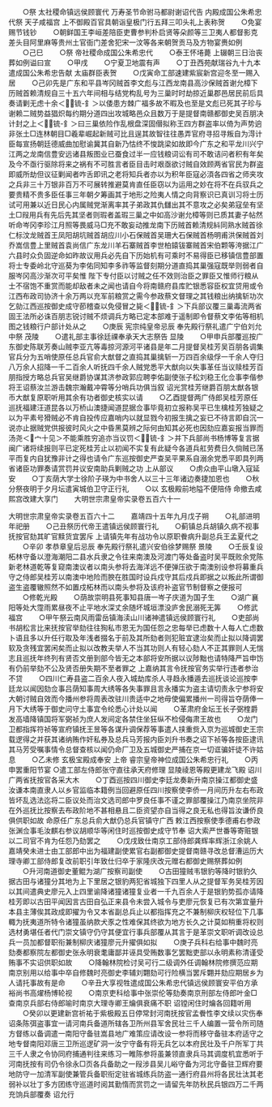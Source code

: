<!-- { "loadSidebar": true } -->
　　○祭  太社稷命镇远侯顾寰代  万寿圣节命驸马都尉谢诏代告  内殿成国公朱希忠代祭  天子咸福宫  上不御殿百官具朝诣皇极门行五拜三叩头礼上表称贺
　　○免宴赐节钱钞
　　○朝鲜国王李峘差陪臣吏曹参判朴启贤等朵颜等三卫夷人都督影克差头目阿里麻等贵州土官衙门差舍犯宋一汶等各来朝贺贡马及方物宴赉如例
　　○己巳
　　○祭  帝社稷命成国公朱希忠代
　　○泰王怀埢薨  上辍朝三日治丧葬如例谥曰宣
　　○甲戌
　　○宁夏卫地震有声
　　○丁丑西苑献瑞谷九十九本遣成国公朱希忠告献  太庙群臣表贺
　　○戊寅命工部速建紫宸新宫迎冬至一赐入居
　　○己卯先是广东和平县岑冈贼首李文彪与江西龙南县高沙保贼首谢允樟下历贼首赖清规自三十五六年间相与结党构乱号为三巢时时劫掠近巢郡邑居民前后具奏请剿无虑十余＜锍-釒＞以倭患方棘广福多故不暇及也至是文彪已死其子珍与谢赖二贼势益猖炽每约期分道四出攻城略邑众且数万于是提督南赣都御史吴百朋决计封之上＜锍-釒＞曰三巢依险作乱根盘深固僣拟称王四方群盗率以倚为声势逈非张土□连林朝目□羲辈崛起新贼可比且逞其故智往往愚弄官府寻招寻叛自为淂计臣每宣扬朝廷德威曲加慰谕冀其自新乃怙终不悛跳梁如故即今广东之和平龙川兴宁江两之龙南信豊安远诸县叛图业已蚕食过半一应钱粮词讼有司不敢诘问者积有年矣及今不亟行驱除将来之祸有不可胜言者臣目击时艰亟欲讨贼自效顾两省官民为群盗即威所劫但议征剿闻者咋舌即讯之老将知兵者亦以为积年臣寇必湏各四省之师夹攻之兵非三十万银非百万不可展转推避莫肯直任臣窃以为运用之妙在将不在兵驭兵之要贵精不贵多臣任事三年朝夕筹画其于地形之险夷人情之向背察识已真训习将士历试可用兼以近日民心内属贼党渐离率其子弟政其仇讎出其不意攻之必矣弟寇垒有坚土□叚用兵有先后先其坚者则瑕者盖瑕三巢之中如高沙谢允樟等则已质其妻子帖然听命岑冈李珍江月照等畏威马□充不敢妄动推龙南下历贼首赖清规紏同熟水贼首徐仁标汶龙贼首王凤阳胡坑贼首胡应川小石保贼首吴珊大石保贼首杨明甫洪保贼首刘乔嵩信豊上里贼首袁尚信广东龙川羊石寨贼首李世柏鎱钹寨贼首宋伯颗等洿据江广六县时众负固逆命如昨故议用兵必先自下历始机有可乘时不易得臣已移镇信豊部置将士专委岭北守巡葵为李佑同知李多祚等监督刻期分道直捣其巢强寇既举则弱者自服岑冈高沙渐次可平矣惟  陛下专付臣以讨贼之任不效则治臣之罪臣又惟师行粮从士不宿饱不重赏而能却敌者未之闻也请自今将南赣府县库贮银悉容臣权宜贷用或令江西布政司协济十余万两以充军前粮赏之需今参政蔡文督理之其钱粮出纳擒斩功次乞勍江西巡按御史成守莭稽查以免侵冒之毙＜锍-釒＞下兵部议覆三巢毒流两省固王法所必诛百朋志锐讨贼不烦调兵方略已定本部难于遥制即令督蔡文李佑等相机图之钱粮行户部计处从之
　　○庚辰  宪宗纯皇帝忌辰  奉先殿行祭礼遣广宁伯刘允中祭  茂陵
　　○遣礼部主事徐廷祼奉承天大志祭告  显陵
　　○甲申兵部覆巡按广东御史陈联芳奏山贼李亚亢等毒掠河源河平诸县是年二月提督吴桂芳吴百朋各调集官兵分为五哨使原任总兵官俞大猷督之直捣其巢擒斩一万四百余级俘一千余人夺归八万余人招降一千二百余人听抚四千余人贼党悉平大猷向以失事革任当议赎桂芳百朋指授方略总兵官吴继爵协谋其济参政郭应聘李佑副使张子松刘稳王化佥事李偕参将王诏蔡汝兰游击魏宗瀚戴冲霄等分哨兵功俱当叙  诏光赏桂芳继爵百朋太猷各银币大猷复原职听用其余有功者御史核实以请
　　○乙酉提督两广侍郎吴桂芳原任巡抚福建汪道昆各以万桥山澳捷闻道昆据佥事毕竟初立报称吴平已生檎桂芳独疑之以为平素号猾贼必不肯自投传应嘉哨内以就显戮今初报生擒之妄已不待言即自沉一说亦止据贼党供报彼时风火之中昏黑莫辨之际何由知其必死也因劾应嘉妄报当罪而汤尧＜宀十见＞不能乘胜穷追亦当议罚＜锍-釒＞并下兵部尚书杨博等复言据闽广诸将续报则平已定死桂芳止以初闻不实复有此疑今各道兵舡劳费日久倘贼已荡平而复内自犹豫非计之得也请令广东巡按御史严查吴平果系自溺余党悉平即具列两省诸臣功罪奏请赏罚并议安南助兵剿贼之功  上从部议
　　○虏众由平山墩入寇延安
　　○丁亥荫大学士徐阶子瑛为中书舍人以三十三年诸边奏捷加恩也
　　○秋分祭夜明于夕月坛遣寅城伯卫守正行礼
　　○以  玄极殿前地隘不便陪侍  命撤去咸熙宫改建大享门
　　大明世宗肃皇帝实录卷五百六十一


大明世宗肃皇帝实录卷五百六十二
　　嘉靖四十五年九月戊子朔
　　○礼部进明年祀册
　　○己丑祭历代帝王遣镇远侯顾寰行礼
　　○蓟镇总兵胡镇久病不视事抚按官劾其旷官黩货宜罢斥  上请镇先年有战功令以原职餋病升副总兵王孟夏代之
　　○辛卯  孝恭章皇后忌辰  奉先殿行祭礼遣兴安伯徐梦赐祭  景陵
　　○壬辰复设柘林守备以澄海潮阳二县水兵隶之令往来南澳及河渡门等处备盗时吴平既败余党陈新老林道乾等复窥南澳议者以南头参将去海洋远不便弹压欲于南澳别设参将募重兵守之侍郎吴桂芳以南澳中地险而腴在胜国时设兵戍守其后戍兵即据之以叛此所谓御盗生盗覆辙照然不如置戍柘林而以南头参将及该府补盗官节制督察之便报可
　　○修乾光殿
　　○荫故崇明县死事知县唐一岑子庆道为国子生
　　○湖广襄阳等处大霪雨累昼夜不止平地水深丈余随坏城垣漂没庐舍民溺死无筭
　　○修武福宫
　　○甲午祭云南风雨雷岳镇海渎山川诸神遣镇远侯顾寰行礼
　　○吏部尚书胡松言比来抚按官举劾往往狥私市恩无为国任怨之忠每举已虑数十人每人亡虑数卜语且多以升任行取及年浅者掇名于前及其所劾者则犯赃宜逮治矣而止拟以降调罢软及贪残宜罢闲矣而止拟以改教夫举人不当其功则人有轻心劾人不正其罪则人无惴志且巡抚年终列有贤否文册到部今皆无之本部将安所据以议陟黜也请特降严旨申饬有仍前举劾不公及贤否册失期不至者罪之  上嘉纳其言令抚按官务实举行违者参治不贷
　　○四川仁寿县盗二百余人夜入城劫库杀人寻趋永播遁去巡抚谈论巡按李廷龙以闻因劾佥事吕荫知事周大绣等各失事罪且言永播实为盗主请切责永宁参将安大朝讨贼自效而今播州参将周表改驻川贵适中之地毋使偏累播州一司得旨夺荫俸一月下大绣等于御史问守土事宜令纶悉心计处以闻
　　○革肃府金坛王长子弼楏爵发高墙降镇国将军弼祯为庶人发间定各禁住坐狂纵不检侵侮肃王故也
　　○龙门卫都指挥符祯等宣府镇抚王昱等各谋升调保荐等事遣人挟重赀入京为巡城御史王宗载逻得之并获其诸纳贿作奸私券及总兵马芳报内臣刘升书奏之诏下祯等各按臣逮讯其马芳受嘱事情令总督查核以闻仍命厂卫及五城御史严捕在京一切诓骗奸徒不许姑息
　　○乙未修  玄极宝殿成奉安  上帝  睿宗皇帝神位成国公朱希忠行礼
　　○丙申罢重阳节宴
○遣工部左侍郎张守直往承天府修理  显陵祾恩等殿更建龙飞殿  诏川广两省抚按官各采大木
　　○丁酉巡按四川御史李廷龙奏新升南京操江都御史盛汝谦本南直隶人以乡官监临本籍例当回避原任四川按察使李侨一月间历升左右布政皆坏乱选法迄将二臣议处而治文选司郎中罗良任事不谨之罪部覆操江乃南京坐院非在外巡抚比按察去布政阶地不甚相悬且二臣资望亦自当得之良无私也得旨汝谦侨良俱供职如故  命原任广东总兵俞大猷仍总兵官镇守广西  敕江西按察使季德甫右参政张渊佥事毛汝麒右参议胡顺华等闲住时巡按御史成守节奉  诏大索严世番等寄赃银以二司官不肯为任怨乃劾罢之
　　○戊戌致仕南京工部侍郎龚辉率辉浙江余姚人嘉靖癸未进士由工部郎中出为福建副使累官右副都御史提督南赣寻改总督漕运历大理寺卿工部侍郎复改前职引年致仕归卒于家隆庆改元赠右都御史赐祭葬如例
　　○升河南道御史董鲲为湖广按察司副使
　　○古田獞贼韦银豹等降时银豹久据古田与诸獞分其地为上下里居之银豹两犯省城独下四里人从之提督军务吴桂芳因以其间遣典史廖元入上四里谕降诸獞诸獞复业者一千九百余人于是银豹势孤亦请降桂芳即以古田平闻因言古田自弘正来县令未尝入城令与吏廖元恢复已有次第宜量升本县主薄俟其政成即擢为令又本省副总兵止以都指挥充之不兼制柳庆权轻位下几事輙为抚夷道所特令诸獞虽纳款犬豕之性难保其终欲为地方长久之计莫如稍重将权则选材勇堪任者代门崇文镇守仍守其便宜行事兵部覆从其言于是革崇文职听调改设总兵一员加都督职衔兼制柳庆诸獞廖元升擢俱如拟
　　○庚子兵科右给事中魏时亮劾奏都察院左都御史张永明衰耄庸鄙并诬具受贿数事乞罢黜吏部以永明素称清谨受贿事不实诏供职如故
　　○降翰林院检讨吴可行二级调外任调翰林院修撰范应期南京别用以给事中卒自修魏时亮御史李辅刘翾劾可行险横当罢斥翾并劾应期居乡为人请托事故有是命
　　○辛丑大享视牲遣成国公朱希忠代镇远侯顾寰安平伯方承裕尚书高燿杨博轮视
　　○南京吏科给事中张崇伦等劾奏南京刑部左侍郎叶金□查南京兵部右侍郎喻时南京大理寺卿王爚俱衰痛不职  诏镗闲住时爚各回籍听用
　　○癸卯以更建新宫祈祐于紫极殿五日停常封河南抚按官孟餋性李文续以灾伤奉  诏条陈弭盗事宜一请河南兵备道所辖各卫所州县军舍民壮三千人编置一营令所司随方督练以备调遣一南阳守备驻嵩县地广难策应请改设一参将而移守备驻本府适守之地专督南阳邓唐三卫所巡逻矿洞一汝宁守备有将无兵乞以本府民壮及千户所军丁共三千人隶之令协同府捕通判往来练习一睢陈参将虽兼领直隶兵马其调度机宜悉听于河南抚按有司仍令徐永□页各兵备助之一叚涉县吴儿峪守备为河北守备驻卫辉府要地防守一加清军副使兼管兵备职衔定驻省城练兵防盗一通行府县州将各民壮汰其老弱补以壮丁多方团练守巡道时阅其勤惰而赏罚之一请留先年防秋民兵银四万二千两充饷兵部覆奏  诏允行
